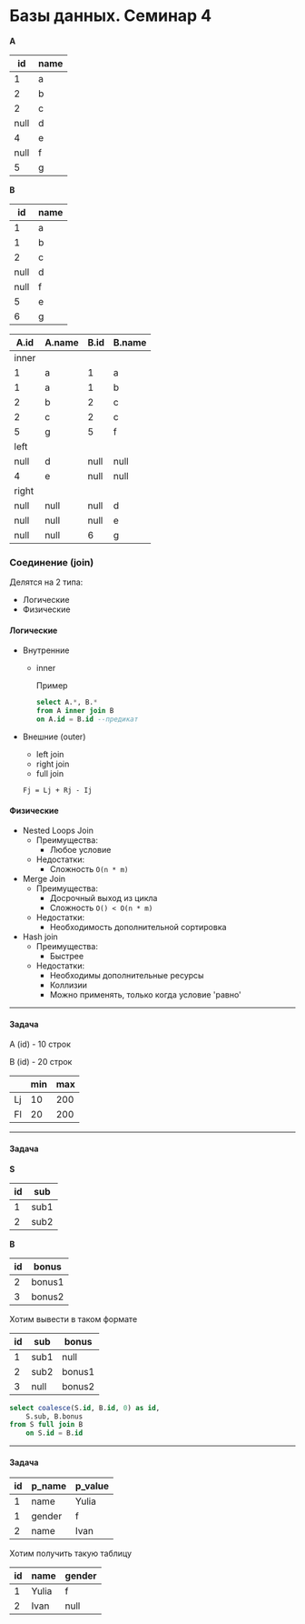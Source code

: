 # Базы данных. Семинар 4

**A**

|id|name|
|---|---|
|1|a|
|2|b|
|2|c|
|null|d|
|4|e|
|null|f|
|5|g|

**B**

|id|name|
|---|---|
|1|a|
|1|b|
|2|c|
|null|d|
|null|f|
|5|e|
|6|g|

|A.id|A.name|B.id|B.name|
|---|---|---|---|
|inner||||
|1|a|1|a|
|1|a|1|b|
|2|b|2|c|
|2|c|2|c|
|5|g|5|f|
|left||||
|null|d|null|null|
|4|e|null|null|
|right||||
|null|null|null|d|
|null|null|null|e|
|null|null|6|g|


### Соединение (join)
Делятся на 2 типа:
* Логические
* Физические

#### Логические
* Внутренние
  * inner

    Пример
    ```sql
    select A.*, B.*
    from A inner join B
    on A.id = B.id --предикат
    ```

* Внешние (outer)
  * left join
  * right join
  * full join

  `Fj = Lj + Rj - Ij`





#### Физические
  * Nested Loops Join
    * Преимущества:
      * Любое условие
    * Недостатки:
      * Сложность `O(n * m)`
  * Merge Join
    * Преимущества:
      * Досрочный выход из цикла
      * Cложность `O() < O(n * m)`
    * Недостатки:
      * Необходимость дополнительной сортировка
  * Hash join
    * Преимущества:
      * Быстрее
    * Недостатки:
      * Необходимы дополнительные ресурсы
      * Коллизии
      * Можно применять, только когда условие 'равно'

---
#### Задача
A (id) - 10 строк

B (id) - 20 строк

| |min|max|
|---|---|---|
|Lj|10|200|
|Fl|20|200|
---
#### Задача

**S**

|id|sub|
|---|---|
|1|sub1|
|2|sub2|

**B**

|id|bonus|
|---|---|
|2|bonus1|
|3|bonus2|

Хотим вывести в таком формате

|id|sub|bonus|
|---|---|---|
|1|sub1|null|
|2|sub2|bonus1|
|3|null|bonus2|

```sql
select coalesce(S.id, B.id, 0) as id,
    S.sub, B.bonus
from S full join B
    on S.id = B.id
```

---
#### Задача

|id|p_name|p_value|
|---|---|---|
|1|name|Yulia|
|1|gender|f|
|2|name|Ivan|

Хотим получить такую таблицу

|id|name|gender|
|---|---|---|
|1|Yulia|f|
|2|Ivan|null|
